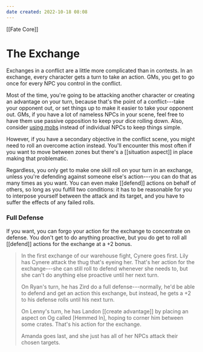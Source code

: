 ```yaml
---
date created: 2022-10-18 08:08
---
```


[[Fate Core]]

# The Exchange

Exchanges in a conflict are a little more complicated than in contests.  In an exchange, every character gets a turn to take an action. GMs, you get to go once for every NPC you control in the conflict.

Most of the time, you're going to be attacking another character or creating an advantage on your turn, because that's the point of a conflict---take your opponent out, or set things up to make it easier to take your opponent out.  GMs, if you have a lot of nameless NPCs in your scene, feel free to have them use passive opposition to keep your dice rolling down. Also, consider [using mobs](../creating-and-playing-opposition/index.html "Using Mobs") instead of individual NPCs to keep things simple.

However, if you have a secondary objective in the conflict scene, you might need to roll an overcome action instead. You'll encounter this most often if you want to move between zones but there's a [[situation aspect]] in place making that problematic.

Regardless, you only get to make one skill roll on your turn in an exchange, unless you're defending against someone else's action---you can do that as many times as you want. You can even make [[defend]] actions on behalf of others, so long as you fulfill two conditions: it has to be reasonable for you to interpose yourself between the attack and its target, and you have to suffer the effects of any failed rolls.

### Full Defense

If you want, you can forgo your action for the exchange to concentrate on defense. You don't get to do anything proactive, but you do get to roll all [[defend]] actions for the exchange at a +2 bonus.

> In the first exchange of our warehouse fight, Cynere goes first. Lily has Cynere attack the thug that's eyeing her. That's her action for the exchange---she can still roll to defend whenever she needs to, but she can't do anything else proactive until her next turn.
>
> On Ryan's turn, he has Zird do a full defense---normally, he'd be able to defend and get an action this exchange, but instead, he gets a +2 to his defense rolls until his next turn.
>
> On Lenny's turn, he has Landon [[create advantage]] by placing an aspect on Og called [Hemmed In], hoping to corner him between some crates. That's his action for the exchange.
>
> Amanda goes last, and she just has all of her NPCs attack their chosen targets.
